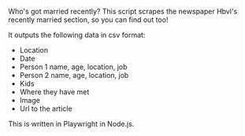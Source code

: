 Who's got married recently?
This script scrapes the newspaper Hbvl's recently married section, so you can find out too!

It outputs the following data in csv format:
- Location
- Date
- Person 1 name, age, location, job
- Person 2 name, age, location, job
- Kids
- Where they have met
- Image
- Url to the article

This is written in Playwright in Node.js.
